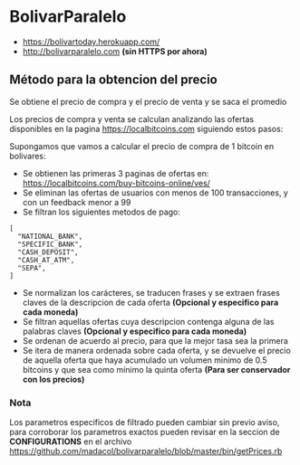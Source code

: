 # BolivarParalelo

* https://bolivartoday.herokuapp.com/
* http://bolivarparalelo.com **(sin HTTPS por ahora)**

## Método para la obtencion del precio
Se obtiene el precio de compra y el precio de venta y se saca el promedio

Los precios de compra y venta se calculan analizando las ofertas disponibles en la pagina https://localbitcoins.com siguiendo estos pasos:

Supongamos que vamos a calcular el precio de compra de 1 bitcoin en bolivares:
* Se obtienen las primeras 3 paginas de ofertas en: https://localbitcoins.com/buy-bitcoins-online/ves/
* Se eliminan las ofertas de usuarios con menos de 100 transacciones, y con un feedback menor a 99
* Se filtran los siguientes metodos de pago:
```
[
  "NATIONAL_BANK",
  "SPECIFIC_BANK",
  "CASH_DEPOSIT",
  "CASH_AT_ATM",
  "SEPA",
]
 ```
* Se normalizan los carácteres, se traducen frases y se extraen frases claves de la descripcion de cada oferta **(Opcional y especifico para cada moneda)**
* Se filtran aquellas ofertas cuya descripcion contenga alguna de las palabras claves **(Opcional y especifico para cada moneda)**
* Se ordenan de acuerdo al precio, para que la mejor tasa sea la primera
* Se itera de manera ordenada sobre cada oferta, y se devuelve el precio de aquella oferta que haya acumulado un volumen minimo de 0.5 bitcoins y que sea como mínimo la quinta oferta **(Para ser conservador con los precios)**

### Nota
Los parametros especificos de filtrado pueden cambiar sin previo aviso, para corroborar los parametros exactos pueden revisar en la seccion de **CONFIGURATIONS** en el archivo https://github.com/madacol/bolivarparalelo/blob/master/bin/getPrices.rb

